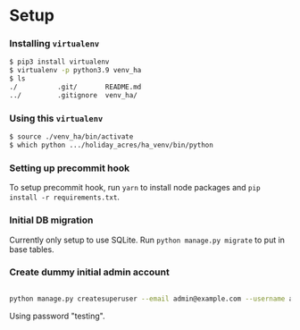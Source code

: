 # Setup

### Installing `virtualenv`

```bash
$ pip3 install virtualenv
$ virtualenv -p python3.9 venv_ha
$ ls
./          .git/       README.md
../         .gitignore  venv_ha/
```

### Using this `virtualenv`

```bash
$ source ./venv_ha/bin/activate
$ which python .../holiday_acres/ha_venv/bin/python

```

### Setting up precommit hook

To setup precommit hook, run `yarn` to install node packages and `pip install -r requirements.txt`.

### Initial DB migration

Currently only setup to use SQLite. Run `python manage.py migrate` to put in base tables.

### Create dummy initial admin account

```bash

python manage.py createsuperuser --email admin@example.com --username admin

```

Using password "testing".
